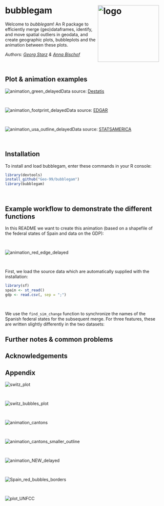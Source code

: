 # bubblegam<img src="https://github.com/Geo-99/geospatial_circles_anim/assets/132048605/4b5d4c31-5b31-4c36-b3a1-4df29c169861" align="right" alt="logo" width="200" height="185">
Welcome to *bubblegam*! An R package to efficiently merge (geo)dataframes, identify, and move spatial outliers in geodata, and create geographic plots, bubbleplots and the animation between these plots.
&nbsp;

*Authors: [Georg Starz](http://students.eagle-science.org/students/students-2023/georg/) & [Anna Bischof](http://students.eagle-science.org/students/students-2023/anna/)*

&nbsp;

## Plot & animation examples
![animation_green_delayed](https://github.com/Geo-99/geospatial_circles_anim/assets/132048605/a3911ea8-1b6e-4514-81d2-da1ee4fd5192)Data source: [Destatis](https://www.statistikportal.de/de/ugrdl/ergebnisse/energie)

&nbsp;

![animation_footprint_delayed](https://github.com/Geo-99/geospatial_circles_anim/assets/132048605/6652867a-8030-4fc6-93a2-50ce741d5fa0)Data source: [EDGAR](https://edgar.jrc.ec.europa.eu/report_2023)

&nbsp;

![animation_usa_outline_delayed](https://github.com/Geo-99/geospatial_circles_anim/assets/132048605/29e89c3f-2892-4029-9c0c-8d704a0cafa8)Data source: [STATSAMERICA](https://www.statsamerica.org/sip/rank_list.aspx?rank_label=pcpi1)

&nbsp;

## Installation
To install and load bubblegam, enter these commands in your R console:
&nbsp;
```R
library(devtools)
install_github("Geo-99/bubblegam")
library(bubblegam)
```

&nbsp;

## Example workflow to demonstrate the different functions

In this README we want to create this animation (based on a shapefile of the federal states of Spain and data on the GDP):

&nbsp;

![animation_red_edge_delayed](https://github.com/Geo-99/geospatial_circles_anim/assets/132048605/b4e0d73d-344c-4295-8daf-99dd389d53d9)

&nbsp;


First, we load the source data which are automatically supplied with the installation:
&nbsp;
```R
library(sf)
spain <- st_read()
gdp <- read.csv(, sep = ";")
```

&nbsp;

We use the `find_sim_change` function to synchronize the names of the Spanish federal states for the subsequent merge. For three features, these are written slightly differently in the two datasets:

## Further notes & common problems

## Acknowledgements

## Appendix
![switz_plot](https://github.com/Geo-99/geospatial_circles_anim/assets/132048605/e76f4809-c82b-4593-9137-67daf3f93b63)

&nbsp;

![switz_bubbles_plot](https://github.com/Geo-99/geospatial_circles_anim/assets/132048605/4c1d35da-2be2-4644-83da-7ddedcd5811b)

&nbsp;

![animation_cantons](https://github.com/Geo-99/geospatial_circles_anim/assets/132048605/dd92362f-8f1c-447d-a070-c766d3f8bccd)

&nbsp;

![animation_cantons_smaller_outline](https://github.com/Geo-99/geospatial_circles_anim/assets/132048605/51838687-218f-405e-b73c-b0b5a7f4ca4e)

&nbsp;

![animation_NEW_delayed](https://github.com/Geo-99/geospatial_circles_anim/assets/132048605/64b4e319-a5c4-44b6-8ffb-25c4312ae735)

&nbsp;

![Spain_red_bubbles_borders](https://github.com/Geo-99/geospatial_circles_anim/assets/132048605/fc804562-bc3a-4206-8969-57e12f8606fd)

&nbsp;

![plot_UNFCC](https://github.com/Geo-99/geospatial_circles_anim/assets/132048605/5aad0da4-b9e0-4617-bff4-202e7fb6d590)
